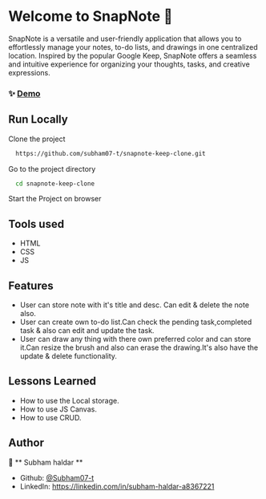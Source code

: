 
# Welcome to SnapNote 👋

SnapNote is a versatile and user-friendly application that allows you to effortlessly manage your notes, to-do lists, and drawings in one centralized location. Inspired by the popular Google Keep, SnapNote offers a seamless and intuitive experience for organizing your thoughts, tasks, and creative expressions.


### ✨ [Demo](https://snapnote.vercel.app/)


## Run Locally

Clone the project

```sh
  https://github.com/subham07-t/snapnote-keep-clone.git
```

Go to the project directory

```sh
  cd snapnote-keep-clone
```

Start the Project on browser


## Tools used

- HTML
- CSS
- JS

## Features

- User can store note with it's title and desc. Can edit & delete the note also.
- User can create own to-do list.Can check the pending task,completed task & also can edit and update the task.
- User can draw any thing with there own preferred color and can store it.Can resize the brush and also can erase the drawing.It's also have the update & delete functionality.
  
## Lessons Learned

- How to use the Local storage.
- How to use JS Canvas.
- How to use CRUD.


## Author

👤 ** Subham haldar  **

* Github: [@Subham07-t   ](https://github.com/Subham07-t   )
* LinkedIn: https://linkedin.com/in/subham-haldar-a8367221

